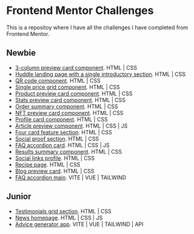 # Frontend Mentor Challenges

This is a repositoy where I have all the challenges I have completed from Frontend Mentor.

## Newbie
- [3-column preview card component](https://fermop.github.io/frontend_mentor/newbie/3-column_preview_card_component/). HTML | CSS
- [Huddle landing page with a single introductory section](https://fermop.github.io/frontend_mentor/newbie/huddle_landing_page_with_a_single_introductory_section/). HTML | CSS
- [QR code component](https://fermop.github.io/frontend_mentor/newbie/qr_code_component/). HTML | CSS
- [Single price grid component](https://fermop.github.io/frontend_mentor/newbie/single_price_grid_component/). HTML | CSS
- [Product preview card component](https://fermop.github.io/frontend_mentor/newbie/product_preview_card_component/). HTML | CSS
- [Stats preview card component](https://fermop.github.io/frontend_mentor/newbie/stats_preview_card_component/). HTML | CSS
- [Order summary component](https://fermop.github.io/frontend_mentor/newbie/order_summary_component/). HTML | CSS
- [NFT preview card component](https://fermop.github.io/frontend_mentor/newbie/nft_preview_card_component/). HTML | CSS
- [Profile card component](https://fermop.github.io/frontend_mentor/newbie/profile_card_component/). HTML | CSS
- [Article preview component](https://fermop.github.io/frontend_mentor/newbie/article_preview_component/). HTML | CSS | JS
- [Four card feature section](https://fermop.github.io/frontend_mentor/newbie/four_card_feature_section/). HTML | CSS
- [Social proof section](https://fermop.github.io/frontend_mentor/newbie/social_proof_section/). HTML | CSS
- [FAQ accordion card](https://fermop.github.io/frontend_mentor/newbie/faq_accordion_card/). HTML | CSS | JS
- [Results summary component](https://fermop.github.io/frontend_mentor/newbie/results_summary_component/). HTML | CSS
- [Social links profile](https://fermop.github.io/frontend_mentor/newbie/social_links_profile/). HTML | CSS
- [Recipe page](https://fermop.github.io/frontend_mentor/newbie/recipe_page/). HTML | CSS
- [Blog preview card](https://fermop.github.io/frontend_mentor/newbie/blog_preview_card/). HTML | CSS
- [FAQ accordion main](https://fermop.github.io/frontend_mentor/newbie/faq_accordion_main/dist/). VITE | VUE | TAILWIND

## Junior
- [Testimonials grid section](https://fermop.github.io/frontend_mentor/junior/testimonials_grid_section/). HTML | CSS
- [News homepage](https://fermop.github.io/frontend_mentor/junior/news_homepage/). HTML | CSS | JS
- [Advice generator app](https://advicegeneratorapp-five.vercel.app/). VITE | VUE | TAILWIND | API